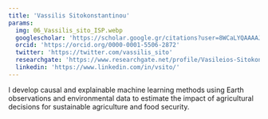 ```yaml
---
title: 'Vassilis Sitokonstantinou'
params:
  img: 06_Vassilis_sito_ISP.webp
  googlescholar: 'https://scholar.google.gr/citations?user=8WCaLYQAAAAJ&hl=en'
  orcid: 'https://orcid.org/0000-0001-5506-2872'
  twitter: 'https://twitter.com/vassilis_sito'
  researchgate: 'https://www.researchgate.net/profile/Vasileios-Sitokonstantinou'
  linkedin: 'https://www.linkedin.com/in/vsito/'
---
```


I develop causal and explainable machine learning methods using Earth observations and environmental data to estimate the impact of agricultural decisions for sustainable agriculture and food security. 
